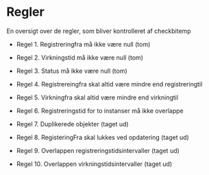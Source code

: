 # Regler

En oversigt over de regler, som bliver kontrolleret af checkbitemp

- Regel 1. Registreringfra må ikke være null (tom)

- Regel 2. Virkningstid må ikke være null (tom)

- Regel 3. Status må ikke være null (tom)

- Regel 4. Registrereingfra skal altid være mindre end registreringtil

- Regel 5. Virkningfra skal altid være mindre end virkningtil

- Regel 6. Registreringstid for to instanser må ikke overlappe

- Regel 7. Duplikerede objekter (taget ud)

- Regel 8. RegisteringFra skal lukkes ved opdatering (taget ud)

- Regel 9. Overlappen registreringstidsintervaller (taget ud)

- Regel 10. Overlappen virkningstidsintervaller (taget ud)
